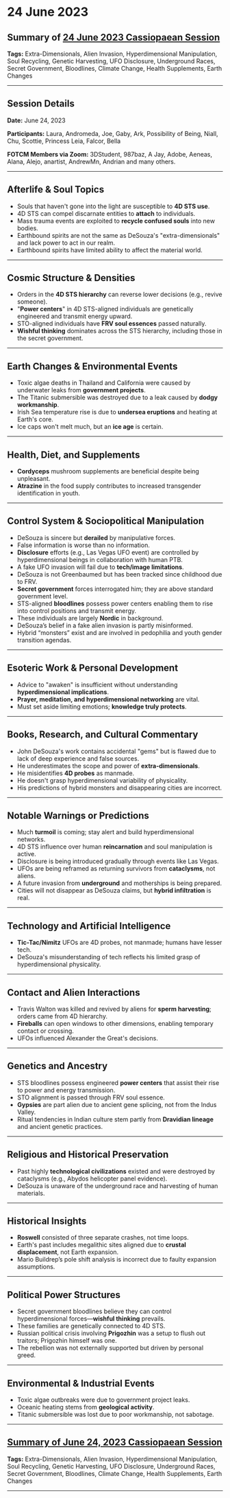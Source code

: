 # 24 June 2023

## Summary of [24 June 2023 Cassiopaean Session](https://cassiopaea.org/forum/threads/session-24-june-2023.53520/)

**Tags:** Extra-Dimensionals, Alien Invasion, Hyperdimensional Manipulation, Soul Recycling, Genetic Harvesting, UFO Disclosure, Underground Races, Secret Government, Bloodlines, Climate Change, Health Supplements, Earth Changes

---


## Session Details

**Date:** June 24, 2023

**Participants:** Laura, Andromeda, Joe, Gaby, Ark, Possibility of Being, Niall, Chu, Scottie, Princess Leia, Falcor, Bella

**FOTCM Members via Zoom:** 3DStudent, 987baz, A Jay, Adobe, Aeneas, Alana, Alejo, anartist, AndrewMn, Andrian and many others.

---


## Afterlife & Soul Topics

- Souls that haven't gone into the light are susceptible to **4D STS use**.
- 4D STS can compel discarnate entities to **attach** to individuals.
- Mass trauma events are exploited to **recycle confused souls** into new bodies.
- Earthbound spirits are not the same as DeSouza's "extra-dimensionals" and lack power to act in our realm.
- Earthbound spirits have limited ability to affect the material world.

---


## Cosmic Structure & Densities

- Orders in the **4D STS hierarchy** can reverse lower decisions (e.g., revive someone).
- "**Power centers**" in 4D STS-aligned individuals are genetically engineered and transmit energy upward.
- STO-aligned individuals have **FRV soul essences** passed naturally.
- **Wishful thinking** dominates across the STS hierarchy, including those in the secret government.

---


## Earth Changes & Environmental Events

- Toxic algae deaths in Thailand and California were caused by underwater leaks from **government projects**.
- The Titanic submersible was destroyed due to a leak caused by **dodgy workmanship**.
- Irish Sea temperature rise is due to **undersea eruptions** and heating at Earth's core.
- Ice caps won't melt much, but an **ice age** is certain.

---


## Health, Diet, and Supplements

- **Cordyceps** mushroom supplements are beneficial despite being unpleasant.
- **Atrazine** in the food supply contributes to increased transgender identification in youth.

---


## Control System & Sociopolitical Manipulation

- DeSouza is sincere but **derailed** by manipulative forces.
- False information is worse than no information.
- **Disclosure** efforts (e.g., Las Vegas UFO event) are controlled by hyperdimensional beings in collaboration with human PTB.
- A fake UFO invasion will fail due to **tech/image limitations**.
- DeSouza is not Greenbaumed but has been tracked since childhood due to FRV.
- **Secret government** forces interrogated him; they are above standard government level.
- STS-aligned **bloodlines** possess power centers enabling them to rise into control positions and transmit energy.
- These individuals are largely **Nordic** in background.
- DeSouza’s belief in a fake alien invasion is partly misinformed.
- Hybrid “monsters” exist and are involved in pedophilia and youth gender transition agendas.

---


## Esoteric Work & Personal Development

- Advice to "awaken" is insufficient without understanding **hyperdimensional implications**.
- **Prayer, meditation, and hyperdimensional networking** are vital.
- Must set aside limiting emotions; **knowledge truly protects**.

---


## Books, Research, and Cultural Commentary

- John DeSouza's work contains accidental "gems" but is flawed due to lack of deep experience and false sources.
- He underestimates the scope and power of **extra-dimensionals**.
- He misidentifies **4D probes** as manmade.
- He doesn't grasp hyperdimensional variability of physicality.
- His predictions of hybrid monsters and disappearing cities are incorrect.

---


## Notable Warnings or Predictions

- Much **turmoil** is coming; stay alert and build hyperdimensional networks.
- 4D STS influence over human **reincarnation** and soul manipulation is active.
- Disclosure is being introduced gradually through events like Las Vegas.
- UFOs are being reframed as returning survivors from **cataclysms**, not aliens.
- A future invasion from **underground** and motherships is being prepared.
- Cities will not disappear as DeSouza claims, but **hybrid infiltration** is real.

---


## Technology and Artificial Intelligence

- **Tic-Tac/Nimitz** UFOs are 4D probes, not manmade; humans have lesser tech.
- DeSouza's misunderstanding of tech reflects his limited grasp of hyperdimensional physicality.

---


## Contact and Alien Interactions

- Travis Walton was killed and revived by aliens for **sperm harvesting**; orders came from 4D hierarchy.
- **Fireballs** can open windows to other dimensions, enabling temporary contact or crossing.
- UFOs influenced Alexander the Great's decisions.

---


## Genetics and Ancestry

- STS bloodlines possess engineered **power centers** that assist their rise to power and energy transmission.
- STO alignment is passed through FRV soul essence.
- **Gypsies** are part alien due to ancient gene splicing, not from the Indus Valley.
- Ritual tendencies in Indian culture stem partly from **Dravidian lineage** and ancient genetic practices.

---


## Religious and Historical Preservation

- Past highly **technological civilizations** existed and were destroyed by cataclysms (e.g., Abydos helicopter panel evidence).
- DeSouza is unaware of the underground race and harvesting of human materials.

---


## Historical Insights

- **Roswell** consisted of three separate crashes, not time loops.
- Earth's past includes megalithic sites aligned due to **crustal displacement**, not Earth expansion.
- Mario Buildrep’s pole shift analysis is incorrect due to faulty expansion assumptions.

---


## Political Power Structures

- Secret government bloodlines believe they can control hyperdimensional forces—**wishful thinking** prevails.
- These families are genetically connected to 4D STS.
- Russian political crisis involving **Prigozhin** was a setup to flush out traitors; Prigozhin himself was one.
- The rebellion was not externally supported but driven by personal greed.

---


## Environmental & Industrial Events

- Toxic algae outbreaks were due to government project leaks.
- Oceanic heating stems from **geological activity**.
- Titanic submersible was lost due to poor workmanship, not sabotage.

---



## [Summary of June 24, 2023 Cassiopaean Session](https://cassiopaea.org/forum/threads/session-24-june-2023.53520/)

**Tags:** Extra-Dimensionals, Alien Invasion, Hyperdimensional Manipulation, Soul Recycling, Genetic Harvesting, UFO Disclosure, Underground Races, Secret Government, Bloodlines, Climate Change, Health Supplements, Earth Changes

---


